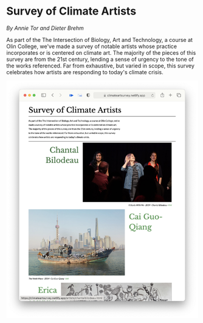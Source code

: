 # Survey of Climate Artists
*By Annie Tor and Dieter Brehm*

As part of the The Intersection of Biology, Art and Technology, a course at Olin College, we've made a survey of notable artists whose practice incorporates or is centered on climate art. The majority of the pieces of this survey are from the 21st century, lending a sense of urgency to the tone of the works referenced. Far from exhaustive, but varied in scope, this survey celebrates how artists are responding to today's climate crisis.

![the climate art survey website](documentation/website.png)
